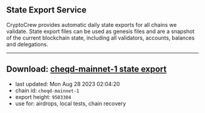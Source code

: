 ## State Export Service
CryptoCrew provides automatic daily state exports for all chains we validate. State export files can be used as genesis files and are a snapshot of the current blockchain state, including all validators, accounts, balances and delegations.

---
**Download: [cheqd-mainnet-1 state export](https://dl.ccvalidators.com/SERVICE/cheqd/cheqd-mainnet-1_export_9503304.json)**
---

- last updated: Mon Aug 28 2023 02:04:20
- chain id: `cheqd-mainnet-1`
- export height: `9503304`
- use for: airdrops, local tests, chain recovery
